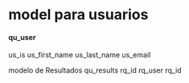 model para usuarios
===================

#### qu_user
us_is
us_first_name
us_last_name
us_email

modelo de Resultados
qu_results
rq_id
rq_user
rq_id